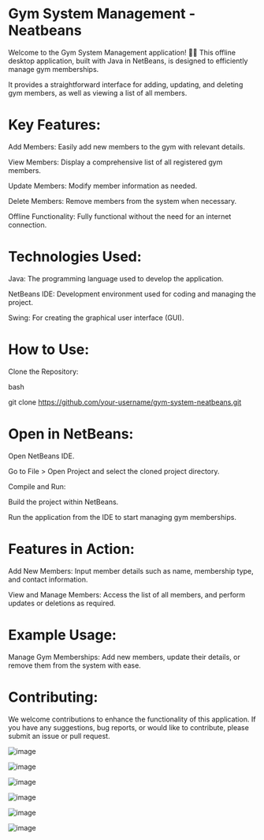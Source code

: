 # Gym System Management - Neatbeans
Welcome to the Gym System Management application! 🏋️‍♂️ This offline desktop application, built with Java in NetBeans, is designed to efficiently manage gym memberships.

It provides a straightforward interface for adding, updating, and deleting gym members, as well as viewing a list of all members.

# Key Features:
Add Members: Easily add new members to the gym with relevant details.

View Members: Display a comprehensive list of all registered gym members.

Update Members: Modify member information as needed.

Delete Members: Remove members from the system when necessary.

Offline Functionality: Fully functional without the need for an internet connection.

# Technologies Used:
Java: The programming language used to develop the application.

NetBeans IDE: Development environment used for coding and managing the project.

Swing: For creating the graphical user interface (GUI).

# How to Use:
Clone the Repository:

bash

git clone https://github.com/your-username/gym-system-neatbeans.git

# Open in NetBeans:

Open NetBeans IDE.

Go to File > Open Project and select the cloned project directory.

Compile and Run:

Build the project within NetBeans.

Run the application from the IDE to start managing gym memberships.

# Features in Action:
Add New Members: Input member details such as name, membership type, and contact information.

View and Manage Members: Access the list of all members, and perform updates or deletions as required.

# Example Usage:
Manage Gym Memberships: Add new members, update their details, or remove them from the system with ease.

# Contributing:
We welcome contributions to enhance the functionality of this application. If you have any suggestions, bug reports, or would like to contribute, please submit an issue or pull request.



![image](https://github.com/user-attachments/assets/bca5c245-bceb-45f9-922a-a32da2389324)



![image](https://github.com/user-attachments/assets/2b2f7e73-3f4c-427f-8b2c-e16a722971fc)



![image](https://github.com/user-attachments/assets/af7e59b9-48ff-42bf-9f31-2d78a6663598)


![image](https://github.com/user-attachments/assets/3de64aef-fec2-40be-9334-817fe195d7db)


![image](https://github.com/user-attachments/assets/4c0f7915-208e-4a90-a158-3f4e56bfdbb8)


![image](https://github.com/user-attachments/assets/f87e3f35-6769-496d-a584-b5e4724e5b46)




